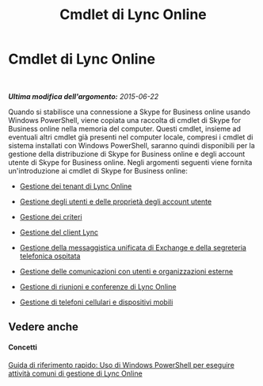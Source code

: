 ﻿---
title: Cmdlet di Lync Online
TOCTitle: Cmdlet di Lync Online
ms:assetid: 71f38305-fd8b-4013-83e1-cb742e3174c3
ms:mtpsurl: https://technet.microsoft.com/it-it/library/Dn362817(v=OCS.15)
ms:contentKeyID: 56269926
ms.date: 08/24/2015
mtps_version: v=OCS.15
ms.translationtype: HT
---

# Cmdlet di Lync Online

 

_**Ultima modifica dell'argomento:** 2015-06-22_

Quando si stabilisce una connessione a Skype for Business online usando Windows PowerShell, viene copiata una raccolta di cmdlet di Skype for Business online nella memoria del computer. Questi cmdlet, insieme ad eventuali altri cmdlet già presenti nel computer locale, compresi i cmdlet di sistema installati con Windows PowerShell, saranno quindi disponibili per la gestione della distribuzione di Skype for Business online e degli account utente di Skype for Business online. Negli argomenti seguenti viene fornita un'introduzione ai cmdlet di Skype for Business online:

  - [Gestione dei tenant di Lync Online](managing-skype-for-business-online-tenants.md)

  - [Gestione degli utenti e delle proprietà degli account utente](managing-users-and-user-account-properties-in-skype-for-business-online.md)

  - [Gestione dei criteri](managing-policies-in-skype-for-business-online.md)

  - [Gestione del client Lync](managing-the-skype-for-business-client-from-skype-for-business-online.md)

  - [Gestione della messaggistica unificata di Exchange e della segreteria telefonica ospitata](managing-exchange-unified-messaging-and-hosted-voice-mail-in-skype-for-business-online.md)

  - [Gestione delle comunicazioni con utenti e organizzazioni esterne](managing-communications-in-skype-for-business-online-with-outside-users-and-organizations.md)

  - [Gestione di riunioni e conferenze di Lync Online](managing-skype-for-business-online-meetings-and-conferences.md)

  - [Gestione di telefoni cellulari e dispositivi mobili](managing-cell-phones-and-mobile-devices-in-skype-for-business-online.md)

## Vedere anche

#### Concetti

[Guida di riferimento rapido: Uso di Windows PowerShell per eseguire attività comuni di gestione di Lync Online](quick-reference-using-windows-powershell-to-do-common-skype-for-business-online-management-tasks.md)


